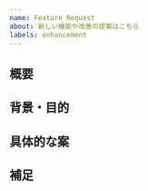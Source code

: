 ```yaml
---
name: Feature Request
about: 新しい機能や改善の提案はこちら
labels: enhancement
---
```


## 概要

<!-- どんな機能・改善を希望するか簡潔に記載してください -->

## 背景・目的

<!-- なぜその機能・改善が必要か、背景や目的を記載してください -->

## 具体的な案

<!-- 具体的な仕様やUI案、参考資料などがあれば記載してください -->

## 補足

<!-- その他、関連情報や注意点などがあれば記載してください -->
